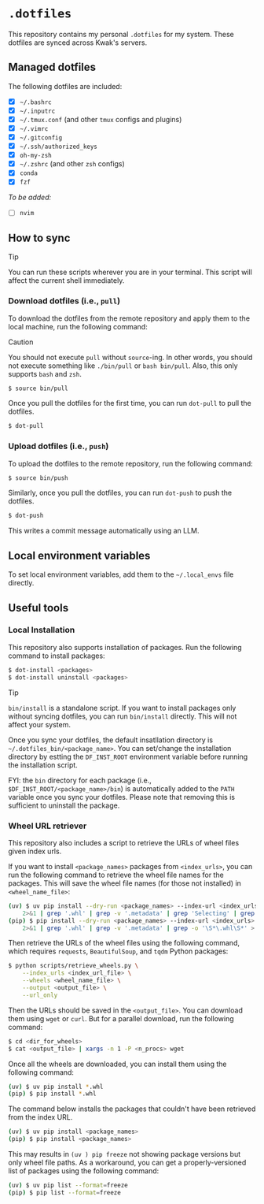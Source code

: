 # `.dotfiles`

This repository contains my personal `.dotfiles` for my system. These dotfiles are synced across Kwak's servers.

## Managed dotfiles

The following dotfiles are included:

- [x] `~/.bashrc`
- [x] `~/.inputrc`
- [x] `~/.tmux.conf` (and other `tmux` configs and plugins)
- [x] `~/.vimrc`
- [x] `~/.gitconfig`
- [x] `~/.ssh/authorized_keys`
- [x] `oh-my-zsh`
- [x] `~/.zshrc` (and other `zsh` configs)
- [x] `conda`
- [x] `fzf`

*To be added:*

- [ ] `nvim`

## How to sync

> [!TIP]
> You can run these scripts wherever you are in your terminal. This script will affect the current shell immediately.

### Download dotfiles (i.e., `pull`)

To download the dotfiles from the remote repository and apply them to the local machine, run the following command:

> [!CAUTION]
> You should not execute `pull` without `source`-ing. In other words, you should not execute something like `./bin/pull` or `bash bin/pull`. Also, this only supports `bash` and `zsh`.

```bash
$ source bin/pull
```

Once you pull the dotfiles for the first time, you can run `dot-pull` to pull the dotfiles.

```bash
$ dot-pull
```

### Upload dotfiles (i.e., `push`)

To upload the dotfiles to the remote repository, run the following command:

```bash
$ source bin/push
```

Similarly, once you pull the dotfiles, you can run `dot-push` to push the dotfiles.

```bash
$ dot-push
```

This writes a commit message automatically using an LLM.

## Local environment variables

To set local environment variables, add them to the `~/.local_envs` file directly.

## Useful tools

### Local Installation

This repository also supports installation of packages. Run the following command to install packages:

```bash
$ dot-install <packages>
$ dot-install uninstall <packages>
```

> [!TIP]
> `bin/install` is a standalone script. If you want to install packages only without syncing dotfiles, you can run `bin/install` directly. This will not affect your system.

Once you sync your dotfiles, the default insatllation directory is `~/.dotfiles_bin/<package_name>`. You can set/change the installation directory by estting the `DF_INST_ROOT` environment variable before running the installation script.

FYI: the `bin` directory for each package (i.e., `$DF_INST_ROOT/<package_name>/bin`) is automatically added to the `PATH` variable once you sync your dotfiles. Please note that removing this is sufficient to uninstall the package.

### Wheel URL retriever

This repository also includes a script to retrieve the URLs of wheel files given index urls. 

If you want to install `<package_names>` packages from `<index_urls>`, you can run the following command to retrieve the wheel file names for the packages. This will save the wheel file names (for those not installed) in `<wheel_name_file>`:

```bash
(uv) $ uv pip install --dry-run <package_names> --index-url <index_urls> --verbose \
    2>&1 | grep '.whl' | grep -v '.metadata' | grep 'Selecting' | grep -oP '\(\K[^)]*(?=\))' > <wheel_name_file>
(pip) $ pip install --dry-run <package_names> --index-url <index_urls> --verbose \
    2>&1 | grep '.whl' | grep -v '.metadata' | grep -o '\S*\.whl\S*' > <wheel_name_file>
```

Then retrieve the URLs of the wheel files using the following command, which requires `requests`, `BeautifulSoup`, and `tqdm` Python packages:

```bash
$ python scripts/retrieve_wheels.py \
    --index_urls <index_url_file> \
    --wheels <wheel_name_file> \
    --output <output_file> \
    --url_only
```

Then the URLs should be saved in the `<output_file>`. You can download them using `wget` or `curl`. But for a parallel download, run the following command:

```bash
$ cd <dir_for_wheels>
$ cat <output_file> | xargs -n 1 -P <n_procs> wget
```

Once all the wheels are downloaded, you can install them using the following command:

```bash
(uv) $ uv pip install *.whl
(pip) $ pip install *.whl
```

The command below installs the packages that couldn't have been retrieved from the index URL. 

```bash
(uv) $ uv pip install <package_names>
(pip) $ pip install <package_names>
```

This may results in `(uv ) pip freeze` not showing package versions but only wheel file paths. As a workaround, you can get a properly-versioned list of packages using the following command:

```bash
(uv) $ uv pip list --format=freeze
(pip) $ pip list --format=freeze
```
